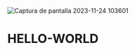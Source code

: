 ![Captura de pantalla 2023-11-24 103601](https://github.com/ElArteaga/HELLO-WORLD/assets/151809318/48bd9f27-7a21-44d6-9fdc-f79388f06fbb)
# HELLO-WORLD
